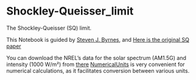 # Shockley-Queisser_limit
The Shockley-Queisser (SQ) limit.

This Notebook is guided by [Steven J. Byrnes](https://sjbyrnes.com/), and [Here is the original SQ paper](http://dx.doi.org/10.1063/1.1736034)

You can download the NREL’s data for the solar spectrum (AM1.5G) and intensity (1000 W/m²) from [there](https://www.nrel.gov/grid/solar-resource/assets/data/astmg173.xls)
[NumericalUnits](https://pypi.org/project/numericalunits/) is very convenient for numerical calculations, as it facilitates conversion between various units.
